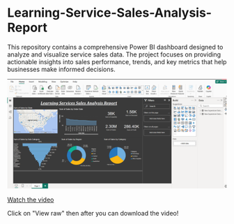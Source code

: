 # Learning-Service-Sales-Analysis-Report
This repository contains a comprehensive Power BI dashboard designed to analyze and visualize service sales data. The project focuses on providing actionable insights into sales performance, trends, and key metrics that help businesses make informed decisions. 

![image alt](https://github.com/ManishaPeiris/Learning-Service-Sales-Analysis-Report/blob/main/Power%20BI%20Dashboard.png)

[Watch the video](https://github.com/ManishaPeiris/Learning-Service-Sales-Analysis-Report/blob/main/Report%202025-03-11%2011-05-10.mp4)

Click on "View raw" then after you can download the video!
